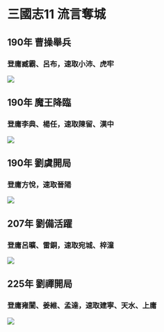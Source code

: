 # 三國志11 流言奪城
## 190年 曹操舉兵
### 登庸臧霸、呂布，速取小沛、虎牢
![](https://reganlu007.github.io/san11/190CaoCaoGetXiaoPeiHuLao.jpg)

## 190年 魔王降臨
### 登庸李典、楊任，速取陳留、漢中
![](https://reganlu007.github.io/san11/190DongZhuoGetChenLiuHanZhong.jpg)

## 190年 劉虞開局
### 登庸方悅，速取晉陽
![](https://reganlu007.github.io/san11/190LiuYuGetJinYang.jpg)

## 207年 劉備活躍
### 登庸呂曠、雷銅，速取宛城、梓潼
![](https://reganlu007.github.io/san11/207LiuBeiGetZiTongWan.jpg)

## 225年 劉禪開局
### 登庸雍闓、姜維、孟達，速取建寧、天水、上庸
![](https://reganlu007.github.io/san11/225LiuChanGetJianNingTianShuiShangYung.jpg)
